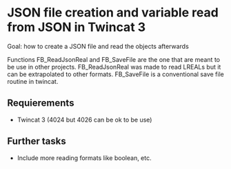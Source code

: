 # JSON file creation and variable read from JSON in Twincat 3

Goal: how to create a JSON file and read the objects afterwards

Functions FB_ReadJsonReal and FB_SaveFile are the one that are meant to be use in other projects. FB_ReadJsonReal was made to read LREALs but it can be extrapolated to other formats. FB_SaveFile is a conventional save file routine in twincat.


## Requierements
- Twincat 3 (4024 but 4026 can be ok to be use)

## Further tasks
- Include more reading formats like boolean, etc.